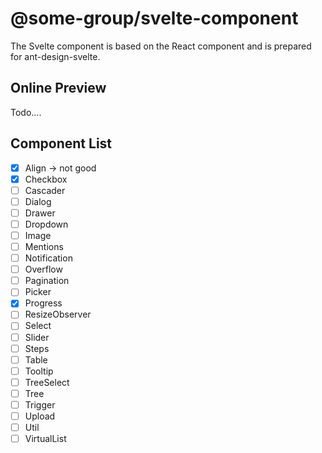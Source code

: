 # @some-group/svelte-component

The Svelte component is based on the React component and is prepared for ant-design-svelte.

## Online Preview

Todo....

## Component List

- [x] Align -> not good
- [x] Checkbox
- [ ] Cascader
- [ ] Dialog
- [ ] Drawer
- [ ] Dropdown
- [ ] Image
- [ ] Mentions
- [ ] Notification
- [ ] Overflow
- [ ] Pagination
- [ ] Picker
- [x] Progress
- [ ] ResizeObserver
- [ ] Select
- [ ] Slider
- [ ] Steps
- [ ] Table
- [ ] Tooltip
- [ ] TreeSelect
- [ ] Tree
- [ ] Trigger
- [ ] Upload
- [ ] Util
- [ ] VirtualList
